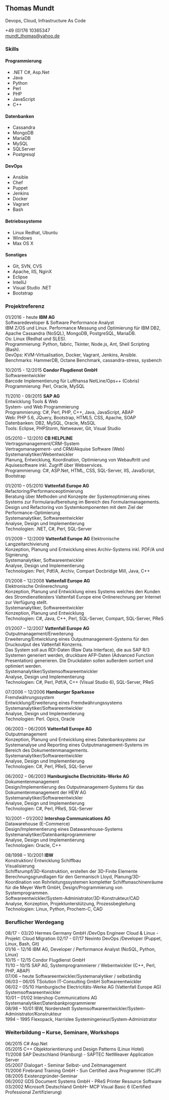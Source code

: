 ## Thomas Mundt

Devops, Cloud, Infrastructure As Code

 
+49 (0)176 10365347  
mundt_thomas@yahoo.de  


### Skills  

#### Programmierung  
* .NET C#, Asp.Net                 
* Java  
* Python
* Perl    
* PHP
* JavaScript
* C++


#### Datenbanken  
* Cassandra  	
* MongoDB  
* MariaDB  
* MySQL  
* SQLServer  
* Postgresql

#### DevOps  
* Ansible
* Chef
* Puppet
* Jenkins
* Docker
* Vagrant
* Bash


#### Betriebssysteme
* Linux  Redhat, Ubuntu
* Windows 	
* Max OS X                            


#### Sonstiges  
* Git, SVN, CVS  
* Apache, IIS, NginX  
* Eclipse  
* IntelliJ
* Visual Studio .NET   
* Bootstrap  




### Projektreferenz
01/2016 - heute  __IBM AG__  
Softwaredeveloper & Software Performance Analyst  
IBM Z/OS und Linux.
Performance Messung und Optimierung für IBM DB2, Apache Cassandra (NoSQL), MongoDB, PostgreSQL, MariaDB.  
Os:  Linux (Redhat und SLES).  
Programmierung: Python, fabric, Tkinter, Node.js, Ant, Shell Scripting (Bash).  
DevOps: KVM-Virtualisation, Docker, Vagrant, Jenkins, Ansible.  
Benchmarks: HammerDB, Octane Benchmark, cassandra-stress, sysbench

10/2015 - 12/2015 __Condor Flugdienst GmbH__  
Softwareentwickler  
Barcode Implementierung für Lufthansa NetLine/Ops++ (Cobris)  
Programmierung: Perl, Oracle, MySQL  


11/2010 - 09/2015 __SAP AG__  
Entwicklung Tools & Web  
System- und Web Programmierung   
Programmierung: C#, Perl, PHP, C++, Java, JavaScript, ABAP  
Web: PHP 5.6, JQuery, Bootstrap, HTML5, CSS, Apache, SOAP  
Datenbanken: DB2, MySQL, Oracle, MsSQL  
Tools: Eclipse, PHPStorm, Netweaver, Git, Visual Studio  



05/2010 – 12/2010  __CB HELPLINE__  
Vertragsmanagement/CRM-System  
Vertragsmanagement- und CRM/Akquise Software (Web)  
Systemanalytiker/Webentwickler  
Planung, Entwicklung, Koordination, Optimierung von Webauftritt und Aquisesoftware inkl. Zugriff über Webservices.  
Programmierung: C#, ASP.Net, HTML, CSS, SQL-Server, IIS, JavaScript, Bootstrap




01/2010 – 05/2010 __Vattenfall Europe AG__  
Refactoring/Performanceoptimierung  
Beratung über Methoden und Konzepte der Systemoptimierung eines Systems zur Formularaufbereitung im Bereich des Formularmanagements. Design und Refactoring von Systemkomponenten mit dem Ziel der Performance-Optimierung  
Systemanalytiker, Softwareentwickler  
Analyse, Design und Implementierung  
Technologien: .NET, C#, Perl, SQL-Server



01/2009 – 12/2009 __Vattenfall Europe AG__   Elektronische Langzeitarchivierung  
Konzeption, Planung und Entwicklung eines Archiv-Systems inkl. PDF/A und Signierung.  
Systemanalytiker, Softwareentwickler  
Analyse, Design und Implementierung  
Technologien: Perl, Pdf/A, Archiv, Compart Docbridge Mill, Java, C++  



01/2008 – 12/2008 __Vattenfall Europe AG__  
Elektronische Onlinerechnung  
Konzeption, Planung und Entwicklung eines Systems welches den Kunden des Stromdienstleisters Vattenfall Europe eine Onlinerechnung per Internet zur Verfügung stellt.  
Systemanalytiker, Softwareentwickler  
Konzeption, Planung und Entwicklung  
Technologien: C#, Java, C++, Perl, SQL-Server, Compart, SQL-Server, PReS



01/2007 – 12/2007 __Vattenfall Europe AG__  
Outputmanagement/Erweiterung  
Erweiterung/Entwicklung eines Outputmanagement-Systems für den Druckoutput des Vattenfall Konzerns.  
Das System soll aus RDI-Daten (Raw Data Interface), die aus SAP R/3 Systemen generiert werden, druckbare AFP-Daten (Advanced Function Presentation) generieren. Die Druckdaten sollen außerdem sortiert und optimiert werden.  
Systemanalytiker/Systemsoftwareentwickler  
Analyse, Design und Implementierung  
Technologien: C#, Perl, Pdf/A, C++ (Visual Studio 6), SQL-Server, PReS  



07/2006 – 12/2006	 __Hamburger Sparkasse__  
Fremdwährungssystem  
Entwicklung/Erweiterung eines Fremdwährungssystems  
Systemanalytiker/Softwareentwickler  
Analyse, Design und Implementierung  
Technologien: Perl. Opics, Oracle  



06/2003 – 06/2005 __Vattenfall Europe AG__  
Outputmanagement  
Konzeption, Planung und Entwicklung eines Datenbanksystems zur Systemanalyse und Reporting eines Outputmanagement-Systems im Bereich des Dokumentenmanagements.  
Systemanalytiker/Softwareentwickler  
Analyse, Design und Implementierung  
Technologien: C#, Perl, PReS, SQL-Server


06/2002 – 06/2003	__Hamburgische Electricitäts-Werke AG__  
Dokumentenmanagement  
Design/Implementierung des Outputmanagement-Systems für das Dokumentenmanagement der HEW AG  
Systemanalytiker/Softwareentwickler  
Analyse, Design und Implementierung  
Technologien: C#, Perl, PReS, SQL-Server  



10/2001 – 01/2002	__Intershop Communications AG__  
Datawarehouse (E-Commerce)  
Design/Implementierung eines Datawarehouse-Systems  
Systemanalytiker/Datenbankprogrammierer  
Analyse, Design und Implementierung  
Technologien: Oracle, C++  



08/1998 – 10/2001	__IBW__  
Konstruktion/ Entwicklung Schiffbau  
Visualisierung  
Schiffsrumpf/3D-Konstruktion, erstellen der 3D-Finite Elemente Berechnungsgrundlagen für den Germanisch Lloyd, Planung/3D-Koordination von Rohrleitungssystemen kompletter Schiffsmaschinenräume für die Meyer Werft GmbH, Design/Programmierung von Systemprogrammen.  
Softwareentwickler/System-Administrator/3D-Konstrukteur/CAD  
Analyse, Konzeption, Projektunterstützung, Prozessbegleitung  
Technologien: Linux, Python, Prochem-C, CAD



### Beruflicher Werdegang
08/17 - 03/20 Hermes Germany GmbH /DevOps Engineer Cloud & Linux - Projekt: Cloud Migration
02/17 - 07/17 Nexinto DevOps /Developer (Puppet, Linux, Bash, Git)  
01/16 – 12/16	IBM AG, Developer / Performance Analyst (NoSQL, Python, Linux)  
10/15 – 12/15	Condor Flugdienst GmbH   
11/10 – 10/15	SAP AG, Systemprogrammierer / Webentwickler (C++, Perl, PHP, ABAP)  
07/06 – heute	Softwareentwickler/Systemanalytiker / selbständig  
06/03 – 06/05	TSolution IT-Consulting GmbH
Softwareentwickler  
06/02 – 05/10	Hamburgische Electricitäts-Werke AG
(Vattenfall Europe AG)
Systemsoftwareentwickler  
10/01 – 01/02	Intershop Communications AG
Systemanalytiker/Datenbankprogrammierer  
08/98 – 10/01	IBW, Norderstedt
Systemsoftwareentwickler/System-Administrator/Konstrukteur  
1994 – 1995	Flexopack, Harrislee
Systemingenieur/System-Administrator  



### Weiterbildung – Kurse, Seminare, Workshops

06/2015	C# Asp.Net  
05/2015	C++ Objektorientierung und Design Patterns (Linux Hotel)  
11/2008	SAP Deutschland (Hamburg) - SAPTEC NetWeaver Application Server  
05/2007	Dialogart - Seminar Selbst- und Zeitmanagement  
11/2006	Firebrand Training GmbH - Sun Certified Java Programmer (SCJP)  
08/2005	Existenzgründer-Seminar  
06/2002	GDS Document Systems GmbH - PReS Printer Resource Software  
03/2002	Microsoft Deutschland GmbH– MCP Visual Basic 6 (Certified Professional Zertifizierung)  
